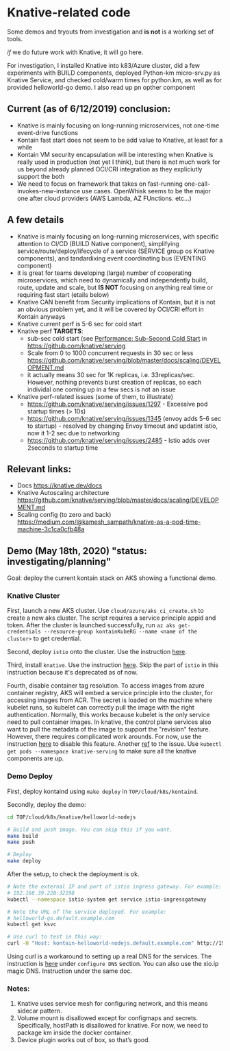 # Knative-related code

Some demos and tryouts from investigation and  **is not**   is a working set of tools.

*if* we do future work with Knative, it will go here.

For investigation, I installed Knative into k83/Azure cluster, did a few experiments with BUILD components, deployed Python-km micro-srv.py as Knative Service, and checked cold/warm times for python.km, as well as for provided helloworld-go demo. I also read up pn opther component


## Current (as of 6/12/2019) conclusion:

* Knative is mainly focusing on long-running microservices, not one-time event-drive functions
* Kontain fast start  does not seem to be add value to Knative, at least for a while
* Kontain VM security encapsulation will be interesting when Knative is really used in production (not yet I think), but there is not much work for us beyond already planned OCI/CRI integration as they expliciutly support the both
* We need to focus on framework that takes on fast-running one-call-invokes-new-instance use cases. OpenWhisk seems to be the major one after cloud providers (AWS Lambda, AZ FUnctions. etc...)



## A few details

* Knative is mainly focusing on long-running microservices, with specific attention to CI/CD (BUILD Native component), simplifying service/route/deploy/lifecycle of a service (SERVICE group os Knative components), and tandardixing event coordinating bus (EVENTING component)
* it is great for teams developing (large) number of cooperating microservices, which need to dynamically and independently build, route, update and scale, but **IS NOT** focusing on anything real time or requiring fast start (etails below)
* Knative CAN benefit from Security implications of Kontain, but it is not an obvious problem yet, and it will be covered by OCI/CRI effort in Kontain anyways
* Knative current perf is 5-6 sec for cold start
* Knative perf **TARGETS**:
  * sub-sec cold start (see [Performance: Sub-Second Cold Start](https://github.com/knative/serving/projects/8) in https://github.com/knative/serving
  * Scale from 0 to 1000 concurrent requests in 30 sec or less https://github.com/knative/serving/blob/master/docs/scaling/DEVELOPMENT.md
   * it actually means 30 sec for 1K replicas, i.e. 33replicas/sec. However, nothing prevents burst creation of replicas, so each individal one coming up in a few secs is not an issue
* Knative perf-related issues (some of them, to illustrate)
  * https://github.com/knative/serving/issues/1297 - Excessive pod startup times (> 10s)
  * https://github.com/knative/serving/issues/1345 (envoy adds 5-6 sec to startup) - resolved by changing Envoy timeout and updatint istio, now it 1-2 sec due to networking
  * https://github.com/knative/serving/issues/2485 - Istio adds over 2seconds to startup time


## Relevant links:

* Docs https://knative.dev/docs
* Knative Autoscaling architecture https://github.com/knative/serving/blob/master/docs/scaling/DEVELOPMENT.md
* Scaling config (to zero and back) https://medium.com/@kamesh_sampath/knative-as-a-pod-time-machine-3c1ca0cfb48a

## Demo (May 18th, 2020) "status: investigating/planning"

Goal: deploy the current kontain stack on AKS showing a functional demo.

### Knative Cluster

First, launch a new AKS cluster. Use `cloud/azure/aks_ci_create.sh` to create
a new aks cluster. The script requires a service principle appid and token.
After the cluster is launched successfully, run
`az aks get-credentials --resource-group kontainKubeRG --name <name of the cluster>`
to get credential.

Second, deploy `istio` onto the cluster. Use the instruction
[here](https://istio.io/docs/setup/getting-started/).

Third, install `knative`. Use the instruction
[here](https://knative.dev/docs/install/any-kubernetes-cluster/). Skip the
part of `istio` in this instruction because it's deprecated as of now.

Fourth, disable container tag resolution. To access images from azure
container registry, AKS will embed a service principle into the cluster, for
accessing images from ACR. The secret is loaded on the machine where kubelet
runs, so kubelet can correctly pull the image with the right authentication.
Normally, this works because kubelet is the only service need to pull
container images. In knative, the control plane services also want to pull
the metadata of the image to support the "revision" feature. However, there
requires complicated work arounds. For now, use the instruction
[here](https://knative.dev/docs/serving/tag-resolution/) to disable this
feature. Another
[ref](https://github.com/knative/serving/issues/6114#issuecomment-619262974)
to the issue. Use `kubectl get pods --namespace knative-serving` to make sure
all the knative components are up.

### Demo Deploy

First, deploy kontaind using `make deploy` in `TOP/cloud/k8s/kontaind`.

Secondly, deploy the demo:
```bash
cd TOP/cloud/k8s/knative/helloworld-nodejs

# Build and push image. You can skip this if you want.
make build
make push

# Deploy
make deploy
```

After the setup, to check the deployment is ok.
```bash
# Note the external IP and port of istio ingress gateway. For example:
# 192.168.39.228:32198
kubectl --namespace istio-system get service istio-ingressgateway

# Note the URL of the service deployed. For example:
# helloworld-go.default.example.com
kubectl get ksvc

# Use curl to test in this way:
curl -H "Host: kontain-helloworld-nodejs.default.example.com" http://192.168.39.228:32198
```

Using curl is a workaround to setting up a real DNS for the services. The
instruction is
[here](https://knative.dev/docs/install/any-kubernetes-cluster/) under
`configure DNS` section. You can also use the xio.ip magic DNS. Instruction
under the same doc.

### Notes:
1. Knative uses service mesh for configuring network, and this means sidecar
pattern.
2. Volume mount is disallowed except for configmaps and secrets.
Specifically, hostPath is disallowed for knative. For now, we need to package
km inside the docker container.
3. Device plugin works out of box, so that’s good.
